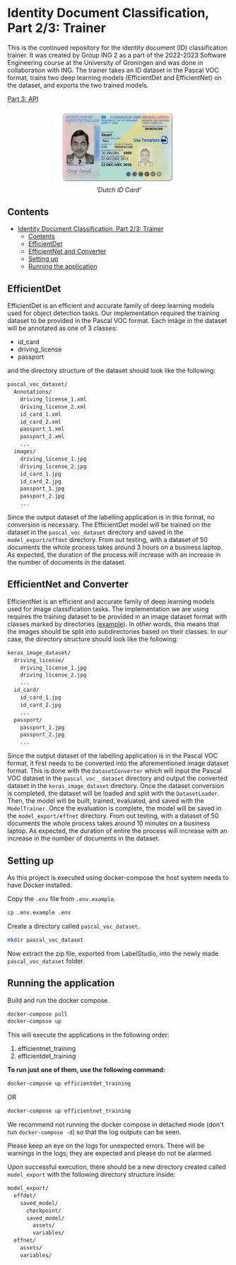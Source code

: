 # Identity Document Classification, Part 2/3: Trainer

This is the continued repository for the identity document (ID) classification trainer. It was created by Group ING 2 as a part of the 2022-2023 Software Engineering course at the University of Groningen and was done in collaboration with ING. The trainer takes an ID dataset in the Pascal VOC format, trains two deep learning models (EfficientDet and EfficientNet) on the dataset, and exports the two trained models.

[Part 3: API](https://github.com/stipefrkovic/identity-document-classification-api)

<div style="text-align: center;">
  <img src="common_utils\mr_bean_id_card.jpg" align="center" width="300"/>
  <figcaption><i>'Dutch ID Card'</i></figcaption>
</div>

## Contents

- [Identity Document Classification, Part 2/3: Trainer](#identity-document-classification-part-23-trainer)
  - [Contents](#contents)
  - [EfficientDet](#efficientdet)
  - [EfficientNet and Converter](#efficientnet-and-converter)
  - [Setting up](#setting-up)
  - [Running the application](#running-the-application)

## EfficientDet

EfficientDet is an efficient and accurate family of deep learning models used for object detection tasks. Our implementation required the training dataset to be provided in the Pascal VOC format. Each image in the dataset will be annotated as one of 3 classes:

- id_card
- driving_license
- passport

and the directory structure of the dataset should look like the following:

```bash
pascal_voc_dataset/
  Annotations/
    driving_license_1.xml
    driving_license_2.xml
    id_card_1.xml
    id_card_2.xml
    passport_1.xml
    passport_2.xml
    ...
  images/
    driving_license_1.jpg
    driving_license_2.jpg
    id_card_1.jpg
    id_card_2.jpg
    passport_1.jpg
    passport_2.jpg
    ...
```

Since the output dataset of the labelling application is in this format, no conversion is necessary. The EfficientDet model will be trained on the dataset in the `pascal_voc_dataset` directory and saved in the `model_export/effdet` directory. From out testing, with a dataset of 50 documents the whole process takes around 3 hours on a business laptop. As expected, the duration of the process will increase with an increase in the number of documents in the dataset.

## EfficientNet and Converter

EfficientNet is an efficient and accurate family of deep learning models used for image classification tasks. The implementation we are using requires the training dataset to be provided in an image dataset format with classes marked by directories ([example](https://keras.io/api/data_loading/image/)). In other words, this means that the images should be split into subdirectories based on their classes. In our case, the directory structure should look like the following:

```bash
keras_image_dataset/
  driving_license/
    driving_license_1.jpg
    driving_license_2.jpg
    ...
  id_card/
    id_card_1.jpg
    id_card_2.jpg
    ...
  passport/
    passport_1.jpg
    passport_2.jpg
    ...
```

Since the output dataset of the labelling application is in the Pascal VOC format, it first needs to be converted into the aforementioned image dataset format. This is done with the `DatasetConverter` which will input the Pascal VOC dataset in the `pascal_voc__dataset` directory and output the converted dataset in the `keras_image_dataset` directory. Once the dataset conversion is completed, the dataset will be loaded and split with the `DatasetLoader`. Then, the model will be built, trained, evaluated, and saved with the `ModelTrainer`. Once the evaluation is complete, the model will be saved in the `model_export/effnet` directory. From out testing, with a dataset of 50 documents the whole process takes around 10 minutes on a business laptop. As expected, the duration of entire the process will increase with an increase in the number of documents in the dataset.

## Setting up

As this project is executed using docker-compose the host system needs to have Docker installed.

Copy the `.env` file from `.env.example`.

```bash
cp .env.example .env
```

Create a directory called `pascal_voc_dataset`.

```bash
mkdir pascal_voc_dataset
```

Now extract the zip file, exported from LabelStudio, into the newly made `pascal_voc_dataset` folder.

## Running the application

Build and run the docker compose.

```bash
docker-compose pull
docker-compose up
```

This will execute the applications in the following order:

1. efficientnet_training
2. efficientdet_training

**To run just one of them, use the following command:**

```bash
docker-compose up efficientdet_training
```

OR

```bash
docker-compose up efficientnet_training
```

We recommend not running the docker compose in detached mode (don't run `docker-compose -d`) so that the log outputs can be seen.

Please keep an eye on the logs for unexpected errors. There will be warnings in the logs; they are expected and please do not be alarmed.

Upon successful execution, there should be a new directory created called `model_export` with the following directory structure inside:

```bash
model_export/
  effdet/
    saved_model/
      checkpoint/
      saved_model/
        assets/
        variables/
  effnet/
    assets/
    variables/
```

